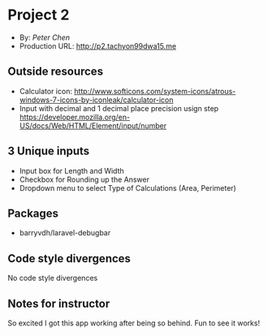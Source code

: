 # Project 2
+ By: *Peter Chen*
+ Production URL: <http://p2.tachyon99dwa15.me>

## Outside resources
+ Calculator icon: http://www.softicons.com/system-icons/atrous-windows-7-icons-by-iconleak/calculator-icon
+ Input with decimal and 1 decimal place precision usign step 
https://developer.mozilla.org/en-US/docs/Web/HTML/Element/input/number

## 3 Unique inputs
+ Input box for Length and Width
+ Checkbox for Rounding up the Answer
+ Dropdown menu to select Type of Calculations (Area, Perimeter)

## Packages
+ barryvdh/laravel-debugbar

## Code style divergences
No code style divergences

## Notes for instructor
So excited I got this app working after being so behind. Fun to see it works!

